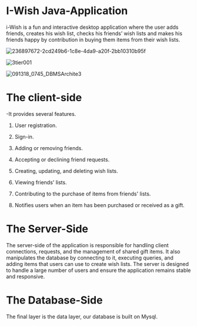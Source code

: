 # I-Wish Java-Application
i-Wish is a fun and interactive desktop application where the user adds friends, creates his wish list, checks his friends’ wish lists and makes his friends happy by contribution in buying them items from their wish lists.

![236897672-2cd249b6-1c8e-4da9-a20f-2bb10310b95f](https://user-images.githubusercontent.com/132647130/236920090-d7e9417e-eb98-4d3c-b5a7-ec7c5aabfb11.png)

![3tier001](https://user-images.githubusercontent.com/132647130/236923757-a9f0e5fa-9351-4e4d-890c-54aa11c96e2f.gif)


![091318_0745_DBMSArchite3](https://user-images.githubusercontent.com/132647130/236924038-9c689813-dd8a-499f-90e2-0917699a70c9.jpg)


# The client-side
-It provides several features. 

1) User registration.

2) Sign-in.

3) Adding or removing friends.

4) Accepting or declining friend requests.

5) Creating, updating, and deleting wish lists.

6) Viewing friends' lists.

7) Contributing to the purchase of items from friends' lists.

8) Notifies users when an item has been purchased or received as a gift.

# The Server-Side 
The server-side of the application is responsible for handling client connections, requests, and the management of shared gift items. It also manipulates the database by connecting to it, executing queries, and adding items that users can use to create wish lists. The server is designed to handle a large number of users and ensure the application remains stable and responsive.

# The Database-Side 
The final layer is the data layer, our database is built on Mysql.
